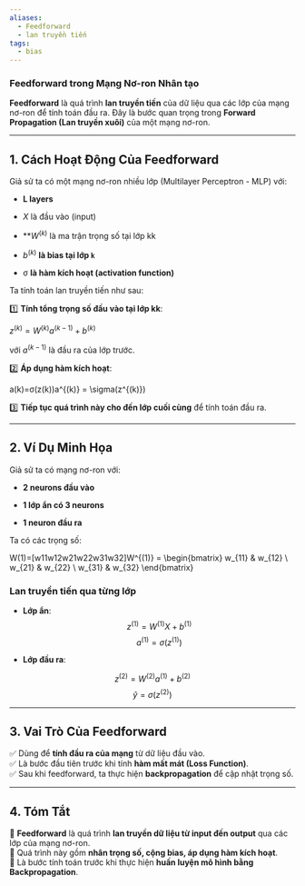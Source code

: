 ```yaml
---
aliases:
  - Feedforward
  - lan truyền tiến
tags:
  - bias
---
```

### **Feedforward trong Mạng Nơ-ron Nhân tạo**

**Feedforward** là quá trình **lan truyền tiến** của dữ liệu qua các lớp của mạng nơ-ron để tính toán đầu ra. Đây là bước quan trọng trong **Forward Propagation (Lan truyền xuôi)** của một mạng nơ-ron.

---

## **1. Cách Hoạt Động Của Feedforward**

Giả sử ta có một mạng nơ-ron nhiều lớp (Multilayer Perceptron - MLP) với:

- **L layers**
    
- $X$ là đầu vào (input)
    
- **$W^{(k)}$ là ma trận trọng số tại lớp kk
    
- $b^{(k)}$ **là bias tại lớp `k`**
    
- σ **là hàm kích hoạt (activation function)**
    

Ta tính toán lan truyền tiến như sau:

1️⃣ **Tính tổng trọng số đầu vào tại lớp kk**:

$z^{(k)} = W^{(k)} a^{(k-1)} + b^{(k)}$

với $a^{(k-1)}$ là đầu ra của lớp trước.

2️⃣ **Áp dụng hàm kích hoạt**:

a(k)=σ(z(k))a^{(k)} = \sigma(z^{(k)})

3️⃣ **Tiếp tục quá trình này cho đến lớp cuối cùng** để tính toán đầu ra.

---

## **2. Ví Dụ Minh Họa**

Giả sử ta có mạng nơ-ron với:

- **2 neurons đầu vào**
    
- **1 lớp ẩn có 3 neurons**
    
- **1 neuron đầu ra**
    

Ta có các trọng số:

W(1)=[w11w12w21w22w31w32]W^{(1)} = \begin{bmatrix} w_{11} & w_{12} \\ w_{21} & w_{22} \\ w_{31} & w_{32} \end{bmatrix}

### **Lan truyền tiến qua từng lớp**

- **Lớp ẩn**:
$$z^{(1)} = W^{(1)} X + b^{(1)} $$$$a^{(1)} = \sigma(z^{(1)})$$

- **Lớp đầu ra**:

$$z^{(2)}=W^{(2)}a^{(1)}+b^{(2)}$$$$\hat{y} = \sigma(z^{(2)})$$

---

## **3. Vai Trò Của Feedforward**

✅ Dùng để **tính đầu ra của mạng** từ dữ liệu đầu vào.  
✅ Là bước đầu tiên trước khi tính **hàm mất mát (Loss Function)**.  
✅ Sau khi feedforward, ta thực hiện **backpropagation** để cập nhật trọng số.

---

## **4. Tóm Tắt**

📌 **Feedforward** là quá trình **lan truyền dữ liệu từ input đến output** qua các lớp của mạng nơ-ron.  
📌 Quá trình này gồm **nhân trọng số, cộng bias, áp dụng hàm kích hoạt**.  
📌 Là bước tính toán trước khi thực hiện **huấn luyện mô hình bằng Backpropagation**.